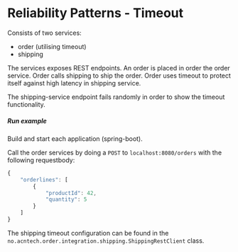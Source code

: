 # Reliability Patterns - Timeout

Consists of two services:
- order (utilising timeout)
- shipping

The services exposes REST endpoints.
An order is placed in order the order service. Order calls shipping to ship the order.
Order uses timeout to protect itself against high latency in shipping service.

The shipping-service endpoint fails randomly in order to show the
timeout functionality.

##### Run example
Build and start each application (spring-boot). 

Call the order services by doing a `POST` to `localhost:8080/orders` with the following requestbody:
```js
{
    "orderlines": [
        {
            "productId": 42,
            "quantity": 5
        }
    ]
}
``` 

The shipping timeout configuration can be found in the 
`no.acntech.order.integration.shipping.ShippingRestClient` class.
